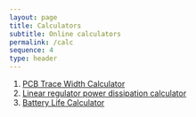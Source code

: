 ```yaml
---
layout: page
title: Calculators
subtitle: Online calculators
permalink: /calc
sequence: 4
type: header
---
```


1. [PCB Trace Width Calculator](https://www.4pcb.com/trace-width-calculator.html)
2. [Linear regulator power dissipation calculator](https://www.gadgetronicx.com/calculators/linear-regulator-power-dissipation-calculator/)
3. [Battery Life Calculator](https://www.digikey.sg/en/resources/conversion-calculators/conversion-calculator-battery-life)
